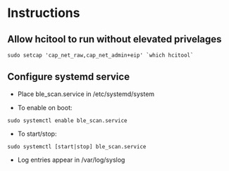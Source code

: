 # Instructions
## Allow hcitool to run without elevated privelages

```
sudo setcap 'cap_net_raw,cap_net_admin+eip' `which hcitool`
```

## Configure systemd service
* Place ble_scan.service in /etc/systemd/system

* To enable on boot:

```
sudo systemctl enable ble_scan.service
```

* To start/stop:

```
sudo systemctl [start|stop] ble_scan.service
```

* Log entries appear in /var/log/syslog

